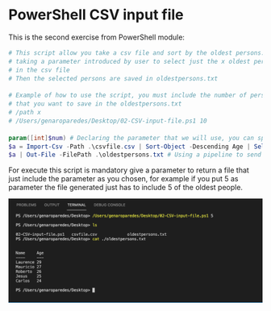 # PowerShell CSV input file

This is the second exercise from PowerShell module:

```powershell
# This script allow you take a csv file and sort by the oldest persons...
# taking a parameter introduced by user to select just the x oldest persons...
# in the csv file
# Then the selected persons are saved in oldestpersons.txt

# Example of how to use the script, you must include the number of persons...
# that you want to save in the oldestpersons.txt
# /path x
# /Users/genaroparedes/Desktop/02-CSV-input-file.ps1 10

param([int]$num) # Declaring the parameter that we will use, you can specify the numbers of persons that you want 
$a = Import-Csv -Path .\csvfile.csv | Sort-Object -Descending Age | Select-Object -First $num # This variable save the sorting and the selection using the parameter $num
$a | Out-File -FilePath .\oldestpersons.txt # Using a pipeline to send $a to Out-File command and create a .txt file
```

For execute this script is mandatory give a parameter to return a file that just include the parameter as you chosen, for example if you put 5 as parameter the file generated just has to include 5 of the oldest people.

![Screen Shot 2021-09-21 at 12.37.24.png](PowerShell%20CSV%20input%20file%20320a05af117c4c008f596fc14a442e79/Screen_Shot_2021-09-21_at_12.37.24.png)